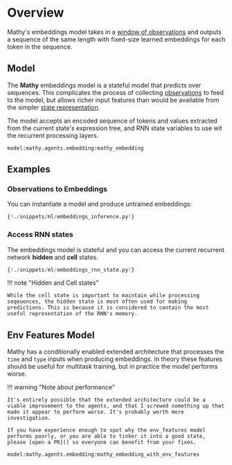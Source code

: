 # Overview

Mathy's embeddings model takes in a [window of observations](/api/state/#mathywindowobservation) and outputs a sequence of the same length with fixed-size learned embeddings for each token in the sequence.

## Model

The **Mathy** embeddings model is a stateful model that predicts over sequences. This complicates the process of collecting [observations](/api/state/#mathyobservation) to feed to the model, but allows richer input features than would be available from the simpler [state representation](/api/state/#mathyenvstate).

The model accepts an encoded sequence of tokens and values extracted from the current state's expression tree, and RNN state variables to use wit the recurrent processing layers.

`model:mathy.agents.embedding:mathy_embedding`

## Examples

### Observations to Embeddings

You can instantiate a model and produce untrained embeddings:

```python
{!./snippets/ml/embeddings_inference.py!}
```

### Access RNN states

The embeddings model is stateful and you can access the current recurrent network **hidden** and **cell** states.

```python
{!./snippets/ml/embeddings_rnn_state.py!}
```

!!! note "Hidden and Cell states"

    While the cell state is important to maintain while processing seqeuences, the hidden state is most often used for making predictions. This is because it is considered to contain the most useful representation of the RNN's memory.

## Env Features Model

Mathy has a conditionally enabled extended architecture that processes the `time` and `type` inputs when producing embeddings. In theory these features should be useful for multitask training, but in practice the model performs worse.

!!! warning "Note about performance"

    It's entirely possible that the extended architecture could be a viable improvement to the agents, and that I screwed something up that made it appear to perform worse. It's probably worth more investigation.

    If you have experience enough to spot why the env_features model performs poorly, or you are able to tinker it into a good state, please [open a PR]() so everyone can benefit from your fixes.

`model:mathy.agents.embedding:mathy_embedding_with_env_features`
